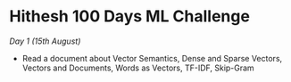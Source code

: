 # Hithesh 100 Days ML Challenge



*Day 1 (15th August)*
- Read a document about Vector Semantics, Dense and Sparse Vectors, Vectors and Documents, Words as Vectors, TF-IDF, Skip-Gram

